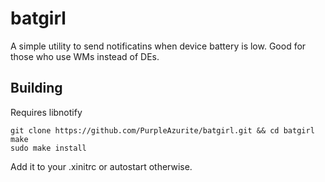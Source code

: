 # batgirl
A simple utility to send notificatins when device battery is low.
Good for those who use WMs instead of DEs.

## Building
Requires libnotify
``` shell
git clone https://github.com/PurpleAzurite/batgirl.git && cd batgirl
make
sudo make install
```
Add it to your .xinitrc or autostart otherwise.
